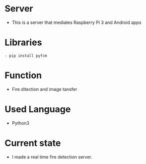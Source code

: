 # Server
- This is a server that mediates Raspberry Pi 3 and Android apps

# Libraries
    - pip install pyfcm

# Function
- Fire ditection and image tansfer

# Used Language
- Python3

# Current state
- I made a real time fire detection server.
